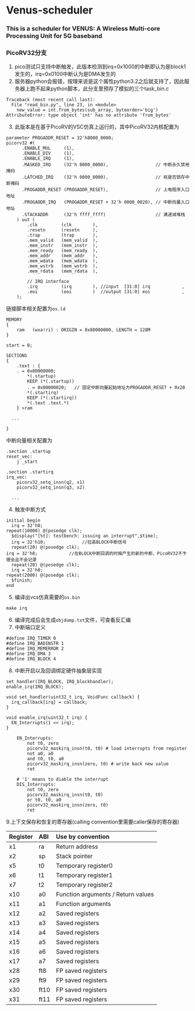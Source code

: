 # Venus-scheduler
###  This is a scheduler for VENUS: A Wireless Multi-core Processing Unit for 5G baseband

### PicoRV32分支
1. pico测试只支持中断触发，此版本检测到irq=0x1000的中断即认为是block1发生的，irq=0x0100中断认为是DMA发生的
2. 服务器python会报错，按理来说是这个属性python3.2之后就支持了，因此服务器上跑不起来python脚本，此分支里预存了模拟的三个task_bin.c
```
Traceback (most recent call last):
  File "read_bin.py", line 23, in <module>
    new_value = int.from_bytes(sub_array, byteorder='big')
AttributeError: type object 'int' has no attribute 'from_bytes'
```
3. 此版本是在基于PicoRV的VSC仿真上运行的，其中PicoRV32内核配置为
```
parameter PROGADDR_RESET = 32'h8000_0000;
picorv32 #(
      .ENABLE_MUL     (1),
      .ENABLE_DIV     (1),
      .ENABLE_IRQ     (1),
      .MASKED_IRQ     (32'h 0000_0000),                  // 中断永久禁用掩码
      .LATCHED_IRQ    (32'h 0000_0000),                  // 核是否锁存中断掩码
      .PROGADDR_RESET (PROGADDR_RESET),                  // 上电程序入口地址
      .PROGADDR_IRQ   (PROGADDR_RESET + 32'h 0000_0020), // 中断向量入口地址
      .STACKADDR      (32'h ffff_ffff)                   // 满递减堆栈
	) uut (
		.clk         (clk        ),
		.resetn      (resetn     ),
		.trap        (trap       ),
		.mem_valid   (mem_valid  ),
		.mem_instr   (mem_instr  ),
		.mem_ready   (mem_ready  ),
		.mem_addr    (mem_addr   ),
		.mem_wdata   (mem_wdata  ),
		.mem_wstrb   (mem_wstrb  ),
		.mem_rdata   (mem_rdata  ),

		// IRQ interface
		.irq         (irq        ), //input  [31:0] irq            ,
		.eoi         (eoi        )  //output [31:0] eoi            ,
	);
  ```
  链接脚本相关配置为`os.ld`
```
MEMORY
{
	ram   (wxa!ri) : ORIGIN = 0x80000000, LENGTH = 128M
}

start = 0;

SECTIONS
{
	.text : {
    . = 0x00000000;
		*(.startup)
		KEEP (*(.startup))
		. = 0x00000020;   // 固定中断向量起始地址为PROGADDR_RESET + 0x20
		*(.startirq)
		KEEP (*(.startirq))
		*(.text .text.*)
	} >ram

  ...

}
```
中断向量相关配置为
```
.section .startup
reset_vec:
	j _start

.section .startirq
irq_vec:
	picorv32_setq_insn(q2, x1)
	picorv32_setq_insn(q3, x2)

  ...
```
  4. 触发中断方式
  ```
initial begin
	irq = 32'h0;
  repeat(10000) @(posedge clk);
	$display("[%t]: testbench: issuing an interrupt",$time);
	irq = 32'h10;     		   //拉高BLOCK中断信号
	repeat(20) @(posedge clk);
  irq = 32'h8;            //在BLOCK中断回调的时候产生的新的中断，PicoRV32不予理会且不会记录
	repeat(20) @(posedge clk);
	irq = 32'h0;
  repeat(2000) @(posedge clk);
	$finish;
end
```
5. 编译出vcs仿真需要的`os.bin`
```
make irq
```
6. 编译完成后会生成`objdump.txt`文件，可查看反汇编
7. 中断端口定义
```
#define IRQ_TIMER 0
#define IRQ_BADINSTR 1
#define IRQ_MEMERROR 2
#define IRQ_DMA 3
#define IRQ_BLOCK 4
```
8. 中断开启以及回调绑定硬件抽象层实现
```
set_handler(IRQ_BLOCK, IRQ_blockhandler);
enable_irq(IRQ_BLOCK);
```
```
void set_handler(uint32_t irq, VoidFunc callback) {
  irq_callback[irq] = callback;
}

void enable_irq(uint32_t irq) {
  EN_Interrupts(1 << irq);
}
```
```
	EN_Interrupts:
		not t0, zero
		picorv32_maskirq_insn(t0, t0) # load interrupts from register
		not a0, a0
		and t0, t0, a0
		picorv32_maskirq_insn(zero, t0) # write back new value
		ret

	# '1' means to diable the interrupt
	DIS_Interrupts:
		not t0, zero
		picorv32_maskirq_insn(t0, t0)
		or t0, t0, a0
		picorv32_maskirq_insn(zero, t0)
		ret
```
9.上下文保存和恢复的寄存器(calling convention里需要caller保存的寄存器)

| Register | ABI  | Use by convention                  |
| :------- | :--- | :--------------------------------- |
| x1       | ra   | Return address                     |
| x2       | sp   | Stack pointer                      |
| x5       | t0   | Temporary register0                |
| x6       | t1   | Temporary register1                |
| x7       | t2   | Temporary register2                |
| x10      | a0   | Function arguments / Return values |
| x11      | a1   | Function arguments                 |
| x12      | a2   | Saved registers                    |
| x13      | a3   | Saved registers                    |
| x14      | a4   | Saved registers                    |
| x15      | a5   | Saved registers                    |
| x16      | a6   | Saved registers                    |
| x17      | a7   | Saved registers                    |
| x28      | ft8  | FP saved registers                 |
| x29      | ft9  | FP saved registers                 |
| x30      | ft10 | FP saved registers                 |
| x31      | ft11 | FP saved registers                 |
